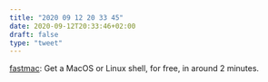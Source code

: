 ```yaml
---
title: "2020 09 12 20 33 45"
date: 2020-09-12T20:33:46+02:00
draft: false
type: "tweet"
---
```

[fastmac](https://github.com/fastai/fastmac/): Get a MacOS or Linux shell, for free, in around 2 minutes.
